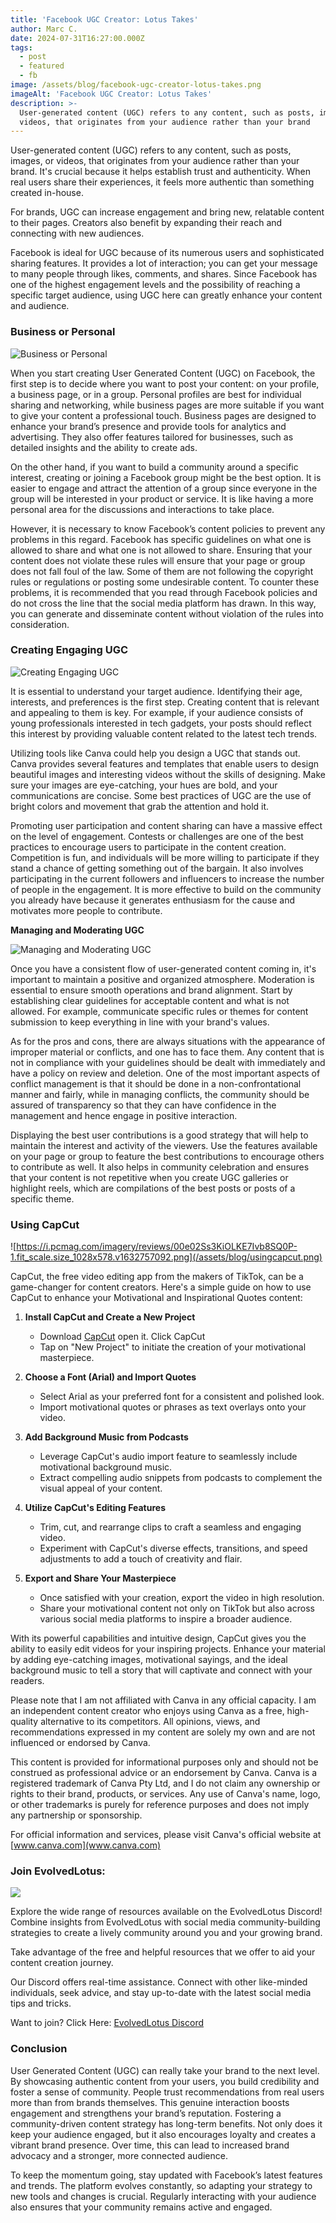 ```yaml
---
title: 'Facebook UGC Creator: Lotus Takes'
author: Marc C.
date: 2024-07-31T16:27:00.000Z
tags:
  - post
  - featured
  - fb
image: /assets/blog/facebook-ugc-creator-lotus-takes.png
imageAlt: 'Facebook UGC Creator: Lotus Takes'
description: >-
  User-generated content (UGC) refers to any content, such as posts, images, or
  videos, that originates from your audience rather than your brand
---
```

User-generated content (UGC) refers to any content, such as posts, images, or videos, that originates from your audience rather than your brand. It's crucial because it helps establish trust and authenticity. When real users share their experiences, it feels more authentic than something created in-house. 

For brands, UGC can increase engagement and bring new, relatable content to their pages. Creators also benefit by expanding their reach and connecting with new audiences.

Facebook is ideal for UGC because of its numerous users and sophisticated sharing features. It provides a lot of interaction; you can get your message to many people through likes, comments, and shares. Since Facebook has one of the highest engagement levels and the possibility of reaching a specific target audience, using UGC here can greatly enhance your content and audience.

### **Business or Personal**

![Business or Personal](/assets/blog/business-or-personal.png)

When you start creating User Generated Content (UGC) on Facebook, the first step is to decide where you want to post your content: on your profile, a business page, or in a group. Personal profiles are best for individual sharing and networking, while business pages are more suitable if you want to give your content a professional touch. Business pages are designed to enhance your brand’s presence and provide tools for analytics and advertising. They also offer features tailored for businesses, such as detailed insights and the ability to create ads.

On the other hand, if you want to build a community around a specific interest, creating or joining a Facebook group might be the best option. It is easier to engage and attract the attention of a group since everyone in the group will be interested in your product or service. It is like having a more personal area for the discussions and interactions to take place.

However, it is necessary to know Facebook’s content policies to prevent any problems in this regard. Facebook has specific guidelines on what one is allowed to share and what one is not allowed to share. Ensuring that your content does not violate these rules will ensure that your page or group does not fall foul of the law. Some of them are not following the copyright rules or regulations or posting some undesirable content. To counter these problems, it is recommended that you read through Facebook policies and do not cross the line that the social media platform has drawn. In this way, you can generate and disseminate content without violation of the rules into consideration.

### **Creating Engaging UGC**

![Creating Engaging UGC](/assets/blog/creating-engaging-ugc.png)

It is essential to understand your target audience. Identifying their age, interests, and preferences is the first step. Creating content that is relevant and appealing to them is key. For example, if your audience consists of young professionals interested in tech gadgets, your posts should reflect this interest by providing valuable content related to the latest tech trends.

Utilizing tools like Canva could help you design a UGC that stands out. Canva provides several features and templates that enable users to design beautiful images and interesting videos without the skills of designing. Make sure your images are eye-catching, your hues are bold, and your communications are concise. Some best practices of UGC are the use of bright colors and movement that grab the attention and hold it.

Promoting user participation and content sharing can have a massive effect on the level of engagement. Contests or challenges are one of the best practices to encourage users to participate in the content creation. Competition is fun, and individuals will be more willing to participate if they stand a chance of getting something out of the bargain. It also involves participating in the current followers and influencers to increase the number of people in the engagement. It is more effective to build on the community you already have because it generates enthusiasm for the cause and motivates more people to contribute.

**Managing and Moderating UGC**

![Managing and Moderating UGC](/assets/blog/managing-and-moderating-ugc.png)

Once you have a consistent flow of user-generated content coming in, it's important to maintain a positive and organized atmosphere. Moderation is essential to ensure smooth operations and brand alignment. Start by establishing clear guidelines for acceptable content and what is not allowed. For example, communicate specific rules or themes for content submission to keep everything in line with your brand's values.

As for the pros and cons, there are always situations with the appearance of improper material or conflicts, and one has to face them. Any content that is not in compliance with your guidelines should be dealt with immediately and have a policy on review and deletion. One of the most important aspects of conflict management is that it should be done in a non-confrontational manner and fairly, while in managing conflicts, the community should be assured of transparency so that they can have confidence in the management and hence engage in positive interaction.

Displaying the best user contributions is a good strategy that will help to maintain the interest and activity of the viewers. Use the features available on your page or group to feature the best contributions to encourage others to contribute as well. It also helps in community celebration and ensures that your content is not repetitive when you create UGC galleries or highlight reels, which are compilations of the best posts or posts of a specific theme.

### Using CapCut

![https://i.pcmag.com/imagery/reviews/00e02Ss3KiOLKE7Ivb8SQ0P-1.fit_scale.size_1028x578.v1632757092.png](/assets/blog/usingcapcut.png)

CapCut, the free video editing app from the makers of TikTok, can be a game-changer for content creators. Here's a simple guide on how to use CapCut to enhance your Motivational and Inspirational Quotes content:

1. **Install CapCut and Create a New Project**

   * Download [CapCut](https://www.capcut.com/capcut_pc_web/fission_receive?code=ZZy1s707205972&lng=en) open it. Click CapCut
   * Tap on "New Project" to initiate the creation of your motivational masterpiece.
2. **Choose a Font (Arial) and Import Quotes**

   * Select Arial as your preferred font for a consistent and polished look.
   * Import motivational quotes or phrases as text overlays onto your video.
3. **Add Background Music from Podcasts**

   * Leverage CapCut's audio import feature to seamlessly include motivational background music.
   * Extract compelling audio snippets from podcasts to complement the visual appeal of your content.
4. **Utilize CapCut's Editing Features**

   * Trim, cut, and rearrange clips to craft a seamless and engaging video.
   * Experiment with CapCut's diverse effects, transitions, and speed adjustments to add a touch of creativity and flair.
5. **Export and Share Your Masterpiece**

   * Once satisfied with your creation, export the video in high resolution.
   * Share your motivational content not only on TikTok but also across various social media platforms to inspire a broader audience.

With its powerful capabilities and intuitive design, CapCut gives you the ability to easily edit videos for your inspiring projects. Enhance your material by adding eye-catching images, motivational sayings, and the ideal background music to tell a story that will captivate and connect with your readers.

Please note that I am not affiliated with Canva in any official capacity. I am an independent content creator who enjoys using Canva as a free, high-quality alternative to its competitors. All opinions, views, and recommendations expressed in my content are solely my own and are not influenced or endorsed by Canva.



This content is provided for informational purposes only and should not be construed as professional advice or an endorsement by Canva. Canva is a registered trademark of Canva Pty Ltd, and I do not claim any ownership or rights to their brand, products, or services. Any use of Canva's name, logo, or other trademarks is purely for reference purposes and does not imply any partnership or sponsorship.

For official information and services, please visit Canva's official website at [www.canva.com](www.canva.com)

### Join EvolvedLotus: 

![](/assets/blog/join-evolvedlotus.png)

Explore the wide range of resources available on the EvolvedLotus Discord! Combine insights from EvolvedLotus with social media community-building strategies to create a lively community around you and your growing brand.

Take advantage of the free and helpful resources that we offer to aid your content creation journey.

Our Discord offers real-time assistance. Connect with other like-minded individuals, seek advice, and stay up-to-date with the latest social media tips and tricks.

Want to join? Click Here: [EvolvedLotus Discord](https://discord.gg/fHAexMYhCX)

### **Conclusion**

User Generated Content (UGC) can really take your brand to the next level. By showcasing authentic content from your users, you build credibility and foster a sense of community. People trust recommendations from real users more than from brands themselves. This genuine interaction boosts engagement and strengthens your brand’s reputation.
Fostering a community-driven content strategy has long-term benefits. Not only does it keep your audience engaged, but it also encourages loyalty and creates a vibrant brand presence. Over time, this can lead to increased brand advocacy and a stronger, more connected audience.


To keep the momentum going, stay updated with Facebook’s latest features and trends. The platform evolves constantly, so adapting your strategy to new tools and changes is crucial. Regularly interacting with your audience also ensures that your community remains active and engaged.
